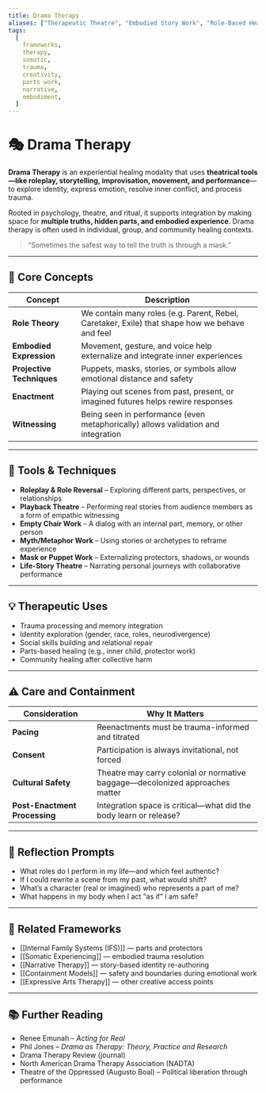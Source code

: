 ```yaml
---
title: Drama Therapy
aliases: ["Therapeutic Theatre", "Embodied Story Work", "Role-Based Healing"]
tags:
  [
    frameworks,
    therapy,
    somatic,
    trauma,
    creativity,
    parts work,
    narrative,
    embodiment,
  ]
---
```


<!-- @format -->

# 🎭 Drama Therapy

**Drama Therapy** is an experiential healing modality that uses **theatrical tools—like roleplay, storytelling, improvisation, movement, and performance**—to explore identity, express emotion, resolve inner conflict, and process trauma.

Rooted in psychology, theatre, and ritual, it supports integration by making space for **multiple truths, hidden parts, and embodied experience**. Drama therapy is often used in individual, group, and community healing contexts.

> “Sometimes the safest way to tell the truth is through a mask.”

---

## 🧠 Core Concepts

| Concept                   | Description                                                                                    |
| ------------------------- | ---------------------------------------------------------------------------------------------- |
| **Role Theory**           | We contain many roles (e.g. Parent, Rebel, Caretaker, Exile) that shape how we behave and feel |
| **Embodied Expression**   | Movement, gesture, and voice help externalize and integrate inner experiences                  |
| **Projective Techniques** | Puppets, masks, stories, or symbols allow emotional distance and safety                        |
| **Enactment**             | Playing out scenes from past, present, or imagined futures helps rewire responses              |
| **Witnessing**            | Being seen in performance (even metaphorically) allows validation and integration              |

---

## 🔄 Tools & Techniques

- **Roleplay & Role Reversal** – Exploring different parts, perspectives, or relationships
- **Playback Theatre** – Performing real stories from audience members as a form of empathic witnessing
- **Empty Chair Work** – A dialog with an internal part, memory, or other person
- **Myth/Metaphor Work** – Using stories or archetypes to reframe experience
- **Mask or Puppet Work** – Externalizing protectors, shadows, or wounds
- **Life-Story Theatre** – Narrating personal journeys with collaborative performance

---

## 💡 Therapeutic Uses

- Trauma processing and memory integration
- Identity exploration (gender, race, roles, neurodivergence)
- Social skills building and relational repair
- Parts-based healing (e.g., inner child, protector work)
- Community healing after collective harm

---

## ⚠️ Care and Containment

| Consideration                 | Why It Matters                                                                |
| ----------------------------- | ----------------------------------------------------------------------------- |
| **Pacing**                    | Reenactments must be trauma-informed and titrated                             |
| **Consent**                   | Participation is always invitational, not forced                              |
| **Cultural Safety**           | Theatre may carry colonial or normative baggage—decolonized approaches matter |
| **Post-Enactment Processing** | Integration space is critical—what did the body learn or release?             |

---

## 💬 Reflection Prompts

- What roles do I perform in my life—and which feel authentic?
- If I could rewrite a scene from my past, what would shift?
- What’s a character (real or imagined) who represents a part of me?
- What happens in my body when I act “as if” I am safe?

---

## 🔗 Related Frameworks

- [[Internal Family Systems (IFS)]] — parts and protectors
- [[Somatic Experiencing]] — embodied trauma resolution
- [[Narrative Therapy]] — story-based identity re-authoring
- [[Containment Models]] — safety and boundaries during emotional work
- [[Expressive Arts Therapy]] — other creative access points

---

## 📚 Further Reading

- Renee Emunah – _Acting for Real_
- Phil Jones – _Drama as Therapy: Theory, Practice and Research_
- Drama Therapy Review (journal)
- North American Drama Therapy Association (NADTA)
- Theatre of the Oppressed (Augusto Boal) – Political liberation through performance

